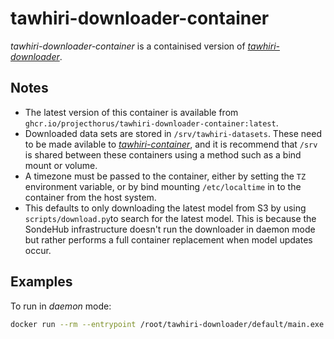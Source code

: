 # tawhiri-downloader-container

_tawhiri-downloader-container_ is a containised version of [_tawhiri-downloader_](https://github.com/cuspaceflight/tawhiri-downloader).

## Notes

- The latest version of this container is available from `ghcr.io/projecthorus/tawhiri-downloader-container:latest`.
- Downloaded data sets are stored in `/srv/tawhiri-datasets`. These need to be made avilable to [_tawhiri-container_](https://github.com/projecthorus/tawhiri-container), and it is recommend that `/srv` is shared between these containers using a method such as a bind mount or volume.
- A timezone must be passed to the container, either by setting the `TZ` environment variable, or by bind mounting `/etc/localtime` in to the container from the host system.
- This defaults to only downloading the latest model from S3 by using `scripts/download.py`to search for the latest model. This is because the SondeHub infrastructure doesn't run the downloader in daemon mode but rather performs a full container replacement when model updates occur.

## Examples

To run in _daemon_ mode:

```sh
docker run --rm --entrypoint /root/tawhiri-downloader/default/main.exe -i -t -e TZ=UTC -v /opt/tawhiri:/srv ghcr.io/projecthorus/tawhiri-downloader-container:latest daemon
```
